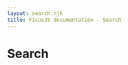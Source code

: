```yaml
---
layout: search.njk
title: FicusJS documentation - Search
---
```

# Search

<div><docs-search></docs-search></div>
